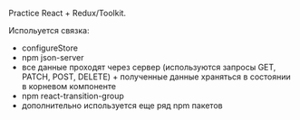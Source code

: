 Practice React + Redux/Toolkit.

Испольуется связка:
* configureStore
* npm json-server
* все данные проходят через сервер (используются запросы GET, PATCH, POST, DELETE) + полученные данные храняться в состоянии в корневом компоненте
* npm react-transition-group
* дополнительно используется еще ряд npm пакетов
